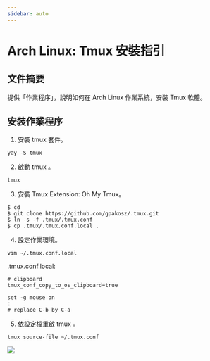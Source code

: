 ```yaml
---
sidebar: auto
---
```


# Arch Linux: Tmux 安裝指引

## 文件摘要

提供「作業程序」，說明如何在 Arch Linux 作業系統，安裝 Tmux 軟體。

## 安裝作業程序

1. 安裝 tmux 套件。

```
yay -S tmux
```

2. 啟動 tmux 。

```
tmux
```

3. 安裝 Tmux Extension: Oh My Tmux。

```
$ cd
$ git clone https://github.com/gpakosz/.tmux.git
$ ln -s -f .tmux/.tmux.conf
$ cp .tmux/.tmux.conf.local .
```

4. 設定作業環境。

```
vim ~/.tmux.conf.local
```

.tmux.conf.local:

```
# clipboard
tmux_conf_copy_to_os_clipboard=true

set -g mouse on
:
# replace C-b by C-a
```

5. 依設定檔重啟 tmux 。

```
tmux source-file ~/.tmux.conf
```

![](https://paper-attachments.dropbox.com/s_884ACC3F903C20183D095E3A6ABED35AD045655815A8292752602F404CA371B6_1610682752351_image.png)
